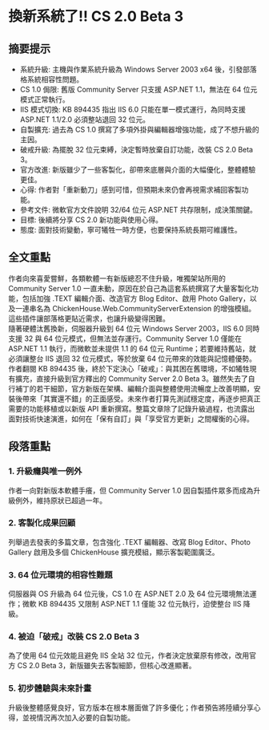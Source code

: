# 換新系統了!! CS 2.0 Beta 3

## 摘要提示
- 系統升級: 主機與作業系統升級為 Windows Server 2003 x64 後，引發部落格系統相容性問題。  
- CS 1.0 侷限: 舊版 Community Server 只支援 ASP.NET 1.1，無法在 64 位元模式正常執行。  
- IIS 模式切換: KB 894435 指出 IIS 6.0 只能在單一模式運行，為同時支援 ASP.NET 1.1/2.0 必須整站退回 32 位元。  
- 自製擴充: 過去為 CS 1.0 撰寫了多項外掛與編輯器增強功能，成了不想升級的主因。  
- 破戒升級: 為擺脫 32 位元束縛，決定暫時放棄自訂功能，改裝 CS 2.0 Beta 3。  
- 官方改進: 新版雖少了一些客製化，卻帶來底層與介面的大幅優化，整體體驗更佳。  
- 心得: 作者對「重新動刀」感到可惜，但預期未來仍會再視需求補回客製功能。  
- 參考文件: 微軟官方文件說明 32/64 位元 ASP.NET 共存限制，成決策關鍵。  
- 目標: 後續將分享 CS 2.0 新功能與使用心得。  
- 態度: 面對技術變動，寧可犧牲一時方便，也要保持系統長期可維護性。  

## 全文重點
作者向來喜愛嘗鮮，各類軟體一有新版總忍不住升級，唯獨架站所用的 Community Server 1.0 一直未動，原因在於自己為這套系統撰寫了大量客製化功能，包括加強 .TEXT 編輯介面、改造官方 Blog Editor、啟用 Photo Gallery，以及一連串名為 ChickenHouse.Web.CommunityServerExtension 的增強模組。這些插件讓部落格更貼近需求，也讓升級變得困難。  
隨著硬體汰舊換新，伺服器升級到 64 位元 Windows Server 2003，IIS 6.0 同時支援 32 與 64 位元模式，但無法並存運行。Community Server 1.0 僅能在 ASP.NET 1.1 執行，而微軟並未提供 1.1 的 64 位元 Runtime；若要維持舊站，就必須讓整台 IIS 退回 32 位元模式，等於放棄 64 位元帶來的效能與記憶體優勢。  
作者翻閱 KB 894435 後，終於下定決心「破戒」：與其困在舊環境，不如犧牲現有擴充，直接升級到官方釋出的 Community Server 2.0 Beta 3。雖然失去了自行補丁的若干細節，官方新版在架構、編輯介面與整體使用流暢度上改善明顯，安裝後帶來「其實還不錯」的正面感受。未來作者打算先測試穩定度，再逐步把真正需要的功能移植或以新版 API 重新撰寫。整篇文章除了記錄升級過程，也流露出面對技術快速演進，如何在「保有自訂」與「享受官方更新」之間權衡的心得。  

## 段落重點
### 1. 升級癮與唯一例外
作者一向對新版本軟體手癢，但 Community Server 1.0 因自製插件眾多而成為升級例外，維持原狀已超過一年。  

### 2. 客製化成果回顧
列舉過去發表的多篇文章，包含強化 .TEXT 編輯器、改寫 Blog Editor、Photo Gallery 啟用及多個 ChickenHouse 擴充模組，顯示客製範圍廣泛。  

### 3. 64 位元環境的相容性難題
伺服器與 OS 升級為 64 位元後，CS 1.0 在 ASP.NET 2.0 及 64 位元環境無法運作；微軟 KB 894435 又限制 ASP.NET 1.1 僅能 32 位元執行，迫使整台 IIS 降級。  

### 4. 被迫「破戒」改裝 CS 2.0 Beta 3
為了使用 64 位元效能且避免 IIS 全站 32 位元，作者決定放棄原有修改，改用官方 CS 2.0 Beta 3，新版雖失去客製細節，但核心改進顯著。  

### 5. 初步體驗與未來計畫
升級後整體感覺良好，官方版本在根本層面做了許多優化；作者預告將陸續分享心得，並視情況再次加入必要的自製功能。